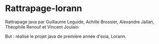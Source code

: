 # Rattrapage-lorann
Rattrapage java par Guillaume Leguide, Achille Brossier, Alexandre Jallan, Théophile Renouf et Vincent Joulain

But : réalisé le projet java de première année d'exia, Lorann.
